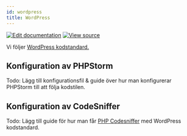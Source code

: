 ```yaml
---
id: wordpress
title: WordPress
---
```

[![Edit documentation](https://img.shields.io/badge/GITHUB-edit%20doc-green.svg)](https://github.com/raket/raket-factory/blob/master/docusaurus/docs/code-standard/wordpress.md)
[![View source](https://img.shields.io/badge/GITHUB-view%20source-green.svg)](https://github.com/raket/raket-factory/tree/master/dionysos)

Vi följer [WordPress kodstandard.](https://codex.wordpress.org/WordPress_Coding_Standards) 

## Konfiguration av PHPStorm
Todo: Lägg till konfigurationsfil & guide över hur man konfigurerar PHPStorm till att följa kodstilen.

## Konfiguration av CodeSniffer 
Todo: Lägg till guide för hur man får [PHP Codesniffer](https://github.com/WordPress-Coding-Standards/WordPress-Coding-Standards) 
med WordPress kodstandard.

